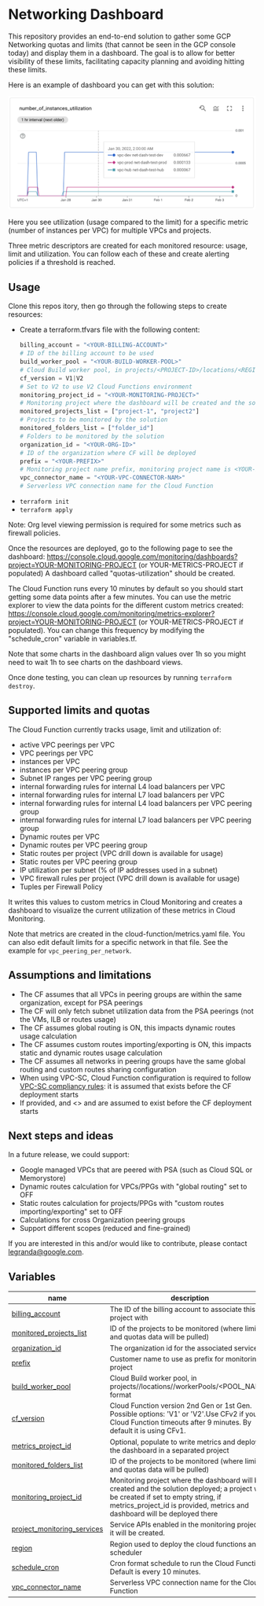 # Networking Dashboard

This repository provides an end-to-end solution to gather some GCP Networking quotas and limits (that cannot be seen in the GCP console today) and display them in a dashboard.
The goal is to allow for better visibility of these limits, facilitating capacity planning and avoiding hitting these limits.

Here is an example of dashboard you can get with this solution:

<img src="metric.png" width="640px">

Here you see utilization (usage compared to the limit) for a specific metric (number of instances per VPC) for multiple VPCs and projects.

Three metric descriptors are created for each monitored resource: usage, limit and utilization. You can follow each of these and create alerting policies if a threshold is reached.

## Usage

Clone this repos itory, then go through the following steps to create resources:
- Create a terraform.tfvars file with the following content:
  ```tfvars
  billing_account = "<YOUR-BILLING-ACCOUNT>"
  # ID of the billing account to be used
  build_worker_pool = "<YOUR-BUILD-WORKER-POOL>"
  # Cloud Build worker pool, in projects/<PROJECT-ID>/locations/<REGION>/workerPools/<POOL_NAME> format
  cf_version = V1|V2
  # Set to V2 to use V2 Cloud Functions environment
  monitoring_project_id = "<YOUR-MONITORING-PROJECT>" 
  # Monitoring project where the dashboard will be created and the solution deployed, a project named "mon-network-dahshboard" will be created if left blank
  monitored_projects_list = ["project-1", "project2"] 
  # Projects to be monitored by the solution
  monitored_folders_list = ["folder_id"] 
  # Folders to be monitored by the solution
  organization_id = "<YOUR-ORG-ID>"
  # ID of the organization where CF will be deployed
  prefix = "<YOUR-PREFIX>" 
  # Monitoring project name prefix, monitoring project name is <YOUR-PREFIX>-network-dashboard, ignored if monitoring_project_id variable is provided
  vpc_connector_name = "<YOUR-VPC-CONNECTOR-NAM>"
  # Serverless VPC connection name for the Cloud Function
    ```
- `terraform init`
- `terraform apply`

Note: Org level viewing permission is required for some metrics such as firewall policies.

Once the resources are deployed, go to the following page to see the dashboard: https://console.cloud.google.com/monitoring/dashboards?project=YOUR-MONITORING-PROJECT (or YOUR-METRICS-PROJECT if populated)
A dashboard called "quotas-utilization" should be created.

The Cloud Function runs every 10 minutes by default so you should start getting some data points after a few minutes.
You can use the metric explorer to view the data points for the different custom metrics created: https://console.cloud.google.com/monitoring/metrics-explorer?project=YOUR-MONITORING-PROJECT (or YOUR-METRICS-PROJECT if populated).
You can change this frequency by modifying the "schedule_cron" variable in variables.tf.

Note that some charts in the dashboard align values over 1h so you might need to wait 1h to see charts on the dashboard views.

Once done testing, you can clean up resources by running `terraform destroy`.

## Supported limits and quotas
The Cloud Function currently tracks usage, limit and utilization of:
- active VPC peerings per VPC
- VPC peerings per VPC
- instances per VPC
- instances per VPC peering group
- Subnet IP ranges per VPC peering group
- internal forwarding rules for internal L4 load balancers per VPC
- internal forwarding rules for internal L7 load balancers per VPC
- internal forwarding rules for internal L4 load balancers per VPC peering group
- internal forwarding rules for internal L7 load balancers per VPC peering group
- Dynamic routes per VPC 
- Dynamic routes per VPC peering group 
- Static routes per project (VPC drill down is available for usage)
- Static routes per VPC peering group 
- IP utilization per subnet (% of IP addresses used in a subnet)
- VPC firewall rules per project (VPC drill down is available for usage)
- Tuples per Firewall Policy

It writes this values to custom metrics in Cloud Monitoring and creates a dashboard to visualize the current utilization of these metrics in Cloud Monitoring.

Note that metrics are created in the cloud-function/metrics.yaml file. You can also edit default limits for a specific network in that file. See the example for `vpc_peering_per_network`.

## Assumptions and limitations
- The CF assumes that all VPCs in peering groups are within the same organization, except for PSA peerings
- The CF will only fetch subnet utilization data from the PSA peerings (not the VMs, ILB or routes usage)
- The CF assumes global routing is ON, this impacts dynamic routes usage calculation
- The CF assumes custom routes importing/exporting is ON, this impacts static and dynamic routes usage calculation
- The CF assumes all networks in peering groups have the same global routing and custom routes sharing configuration
- When using VPC-SC, Cloud Function configuration is required to follow [VPC-SC compliancy rules](https://cloud.google.com/functions/docs/securing/using-vpc-service-controls#deploy-compliant-functions): it is assumed that <YOUR-VPC-CONNECTOR-NAME> exists before the CF deployment starts
- If provided, <YOUR-METRICS-PROJECT> and <<YOUR-BUILD-WORKER-POOL>> and are assumed to exist before the CF deployment starts

## Next steps and ideas
In a future release, we could support:
- Google managed VPCs that are peered with PSA (such as Cloud SQL or Memorystore)
- Dynamic routes calculation for VPCs/PPGs with "global routing" set to OFF
- Static routes calculation for projects/PPGs with "custom routes importing/exporting" set to OFF
- Calculations for cross Organization peering groups
- Support different scopes (reduced and fine-grained) 

If you are interested in this and/or would like to contribute, please contact legranda@google.com.
<!-- BEGIN TFDOC -->

## Variables

| name | description | type | required | default |
|---|---|:---:|:---:|:---:|
| [billing_account](variables.tf#L17) | The ID of the billing account to associate this project with | <code></code> | ✓ |  |
| [monitored_projects_list](variables.tf#L41) | ID of the projects to be monitored (where limits and quotas data will be pulled) | <code>list&#40;string&#41;</code> | ✓ |  |
| [organization_id](variables.tf#L56) | The organization id for the associated services | <code></code> | ✓ |  |
| [prefix](variables.tf#L60) | Customer name to use as prefix for monitoring project | <code></code> | ✓ |  |
| [build_worker_pool](variables.tf#L21) | Cloud Build worker pool, in projects/<PROJECT-ID>/locations/<REGION>/workerPools/<POOL_NAME> format | <code></code> |  | <code>null</code> |
| [cf_version](variables.tf#L26) | Cloud Function version 2nd Gen or 1st Gen. Possible options: 'V1' or 'V2'.Use CFv2 if your Cloud Function timeouts after 9 minutes. By default it is using CFv1. | <code></code> |  | <code>V1</code> |
| [metrics_project_id](variables.tf#L51) | Optional, populate to write metrics and deploy the dashboard in a separated project | <code></code> |  |  |
| [monitored_folders_list](variables.tf#L35) | ID of the projects to be monitored (where limits and quotas data will be pulled) | <code>list&#40;string&#41;</code> |  | <code>&#91;&#93;</code> |
| [monitoring_project_id](variables.tf#L46) | Monitoring project where the dashboard will be created and the solution deployed; a project will be created if set to empty string, if metrics_project_id is provided, metrics and dashboard will be deployed there  | <code></code> |  |  |
| [project_monitoring_services](variables.tf#L64) | Service APIs enabled in the monitoring project if it will be created. | <code></code> |  | <code title="&#91;&#10;  &#34;artifactregistry.googleapis.com&#34;,&#10;  &#34;cloudasset.googleapis.com&#34;,&#10;  &#34;cloudbilling.googleapis.com&#34;,&#10;  &#34;cloudbuild.googleapis.com&#34;,&#10;  &#34;cloudfunctions.googleapis.com&#34;,&#10;  &#34;cloudresourcemanager.googleapis.com&#34;,&#10;  &#34;cloudscheduler.googleapis.com&#34;,&#10;  &#34;compute.googleapis.com&#34;,&#10;  &#34;iam.googleapis.com&#34;,&#10;  &#34;iamcredentials.googleapis.com&#34;,&#10;  &#34;logging.googleapis.com&#34;,&#10;  &#34;monitoring.googleapis.com&#34;,&#10;  &#34;pubsub.googleapis.com&#34;,&#10;  &#34;run.googleapis.com&#34;,&#10;  &#34;servicenetworking.googleapis.com&#34;,&#10;  &#34;serviceusage.googleapis.com&#34;,&#10;  &#34;storage-component.googleapis.com&#34;&#10;&#93;">&#91;&#8230;&#93;</code> |
| [region](variables.tf#L87) | Region used to deploy the cloud functions and scheduler | <code></code> |  | <code>europe-west1</code> |
| [schedule_cron](variables.tf#L92) | Cron format schedule to run the Cloud Function. Default is every 10 minutes. | <code></code> |  | <code>&#42;&#47;10 &#42; &#42; &#42; &#42;</code> |
| [vpc_connector_name](variables.tf#L97) | Serverless VPC connection name for the Cloud Function | <code></code> |  |  |

<!-- END TFDOC -->
